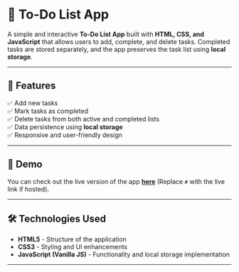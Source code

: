 # 📌 To-Do List App

A simple and interactive **To-Do List App** built with **HTML, CSS, and JavaScript** that allows users to add, complete, and delete tasks. Completed tasks are stored separately, and the app preserves the task list using **local storage**.

---

## 🎯 Features
✅ Add new tasks  
✅ Mark tasks as completed  
✅ Delete tasks from both active and completed lists  
✅ Data persistence using **local storage**  
✅ Responsive and user-friendly design  

---

## 🚀 Demo  
You can check out the live version of the app **[here](https://sanjeevanishivde.github.io/To-Do-List/)** (Replace `#` with the live link if hosted).

---

## 🛠️ Technologies Used
- **HTML5** - Structure of the application  
- **CSS3** - Styling and UI enhancements  
- **JavaScript (Vanilla JS)** - Functionality and local storage implementation  

---

